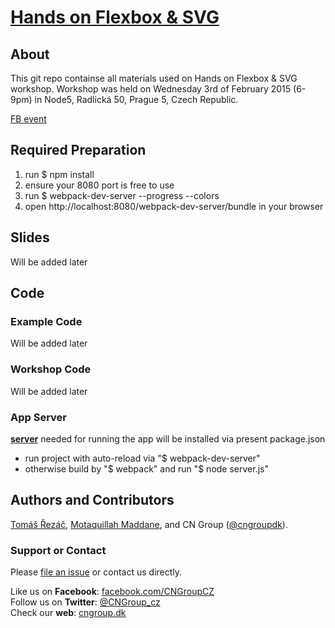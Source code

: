 # [Hands on Flexbox & SVG](https://github.com/cngroupdk/hands-on-flexbox-svg)

## About

This git repo containse all materials used on Hands on Flexbox & SVG workshop. Workshop was held on Wednesday 3rd of February 2015 (6-9pm) in Node5, Radlická 50, Prague 5, Czech Republic.

[FB event](https://www.facebook.com/events/1676444079290409/)

## Required Preparation

1. run $ npm install
2. ensure your 8080 port is free to use
3. run $ webpack-dev-server --progress --colors
4. open http://localhost:8080/webpack-dev-server/bundle in your browser

## Slides
Will be added later


## Code

### Example Code

Will be added later

### Workshop Code

Will be added later

### App Server

**[server](https://www.npmjs.com/package/serve-static)** needed for running the app will be installed via present package.json
- run project with auto-reload via "$ webpack-dev-server"
- otherwise build by "$ webpack" and run "$ node server.js"


## Authors and Contributors
[Tomáš Řezáč](https://github.com/Rezi),
[Motaquillah Maddane](https://github.com/kronik3r), and CN Group ([@cngroupdk](https://github.com/cngroupdk)).

### Support or Contact
Please [file an issue](https://github.com/cngroupdk/hands-on-flexbox-svg/issues) or contact us directly.

Like us on **Facebook**: [facebook.com/CNGroupCZ](https://www.facebook.com/CNGroupCZ)<br/>
Follow us on **Twitter**: [@CNGroup_cz](https://twitter.com/CNGroup_cz)<br/>
Check our **web**: [cngroup.dk](http://www.cngroup.dk/)
